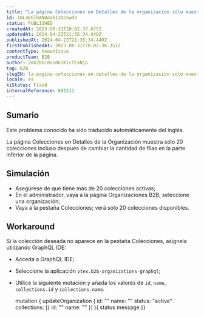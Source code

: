 ```yaml
---
title: "La página Colecciones en Detalles de la organización sólo muestra 20 colecciones"
id: 1NL46GlhANQoa6IzGSSwdS
status: PUBLISHED
createdAt: 2023-08-31T20:02:37.675Z
updatedAt: 2024-04-23T21:35:34.440Z
publishedAt: 2024-04-23T21:35:34.440Z
firstPublishedAt: 2023-08-31T20:02:38.351Z
contentType: knownIssue
productTeam: B2B
author: 2mXZkbi0oi061KicTExNjo
tag: B2B
slugEN: la-pagina-colecciones-en-detalles-de-la-organizacion-solo-muestra-20-colecciones
locale: es
kiStatus: Fixed
internalReference: 891511
---
```


## Sumario

<div class="alert alert-info">
  <p>Este problema conocido ha sido traducido automáticamente del inglés.</p>
</div>


La página Colecciones en Detalles de la Organización muestra sólo 20 colecciones incluso después de cambiar la cantidad de filas en la parte inferior de la página.


##

## Simulación



- Asegúrese de que tiene más de 20 colecciones activas;
- En el administrador, vaya a la página Organizaciones B2B, seleccione una organización;
- Vaya a la pestaña Colecciones; verá sólo 20 colecciones disponibles.



## Workaround


Si la colección deseada no aparece en la pestaña Colecciones, asígnela utilizando GraphQL IDE:

- Acceda a GraphQL IDE;
- Seleccione la aplicación `vtex.b2b-organizations-graphql`;
- Utilice la siguiente mutación y añada los valores de `id`, `name`, `collections.id` y `collections.name`.

    mutation { updateOrganization ( id: "" name: "" status: "active" collections: [{ id: "" name: "" }] ){ status message }}





